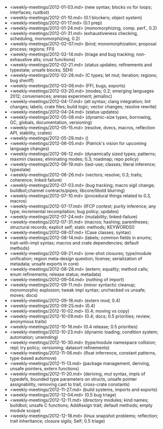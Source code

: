 
* <weekly-meetings/2012-01-03.md> (new syntax; blocks vs for loops; interfaces; rustbot)
* <weekly-meetings/2012-01-10.md> (0.1 blockers; object system)
* <weekly-meetings/2012-01-17.md> (0.1 prep)
* <weekly-meetings/2012-01-24.md> (monomorphizing, comp. perf., 0.2)
* <weekly-meetings/2012-01-31.md> (exhaustiveness checking, scheduling, monomorphizing, 0.2)
* <weekly-meetings/2012-02-07.md> (bind; monomorphization; proposal process; regions; FFI)
* <weekly-meetings/2012-02-14.md> (triage and bug tracking; non-exhaustive alts; crust functions)
* <weekly-meetings/2012-02-21.md> (status updates; refinements and typestate; unsafe blocks; SEH)
* <weekly-meetings/2012-02-28.md> (C types; let mut; iteration; regions; bug sheriff)
* <weekly-meetings/2012-03-06.md> (FFI, bugs, exports)
* <weekly-meetings/2012-03-20.md> (modes; 0.2; emerging languages 2012; conveniences; arenas experiment; jemalloc)
* <weekly-meetings/2012-04-17.md> (alt syntax; clang integration; lint changes; labels; crate files; build logic; vector changes; resolve rewrite)
* <weekly-meetings/2012-04-24.md> (status updates)
* <weekly-meetings/2012-05-08.md> (dynamic-size types, borrowing, GC, globals, documentation, versioning)
* <weekly-meetings/2012-05-15.md> (resolve, dvecs, macros, reflection API, stability, crates)
* <weekly-meetings/2012-05-29.md> ()
* <weekly-meetings/2012-06-05.md> (Patrick's vision for upcoming language changes)
* <weekly-meetings/2012-06-12.md> (dynamically sized types; patterns; maxmin classes; eliminating modes; 0.3; roadmap; repo policy)
* <weekly-meetings/2012-06-19.md> (last-use; classes; literal inference; typestate)
* <weekly-meetings/2012-06-26.md> (vectors; resolve; 0.3; traits; coherence; linked failure)
* <weekly-meetings/2012-07-03.md> (bug tracking; macro sigil change; buildbot;channel contracts/pipes; libcore/libstd blurring)
* <weekly-meetings/2012-07-10.md> (procedural things related to 0.3, macros)
* <weekly-meetings/2012-07-17.md> (IFCP contest; purity inference; any type; incremental recompilation; bug policy; updates)
* <weekly-meetings/2012-07-24.md> (mutability; linked-failure)
* <weekly-meetings/2012-07-31.md> (macros; hashing; parentheses; structural records; explicit self; static methods; KEYWORDS!)
* <weekly-meetings/2012-08-07.md> (Case classes; syntax)
* <weekly-meetings/2012-08-14.md> (labels; common fields in enums; trait-with-impl syntax; macros and crate dependencies; default methods)
* <weekly-meetings/2012-08-21.md> (one-shot closures; type/module unification; region meta-design question; license; serialization of metadata; unsafe exports in core)
* <weekly-meetings/2012-08-28.md> (extern; equality; method calls; enum refinements; release status; metadata)
* <weekly-meetings/2012-09-04.md> (nothing of import)
* <weekly-meetings/2012-09-11.md> (minor syntactic cleanup; monomorphic explosion; tweak impl syntax; unchecked vs unsafe; moves; docs)
* <weekly-meetings/2012-09-18.md> (extern mod; 0.4)
* <weekly-meetings/2012-09-25.md> (0.4)
* <weekly-meetings/2012-10-02.md> (0.4; moving vs copy)
* <weekly-meetings/2012-10-09.md> (0.4; docs; 0.5 priorities; review; anonymous traits)
* <weekly-meetings/2012-10-16.md> (0.4 release; 0.5 priorities)
* <weekly-meetings/2012-10-23.md> (dynamic loading; condition system; automation; unwinding)
* <weekly-meetings/2012-10-30.md> (type/module namespace collision; repl; try policy; versioning; datasort refinements)
* <weekly-meetings/2012-11-06.md> (float inferrence, constant patterns, type-based automove)
* <weekly-meetings/2012-11-13.md> (package management, deriving, unsafe pointers, extern functions)
* <weekly-meetings/2012-11-20.md> (deriving, mut syntax, impls of typedefs, bounded type parameters on structs, unsafe pointer assignability, removing cast to trait, cross-crate constants)
* <weekly-meetings/2012-11-27.md> (build systems, imports and exports)
* <weekly-meetings/2012-12-04.md> (0.5 bug triage)
* <weekly-meetings/2012-12-11.md> (directory modules; kind names; buildbot; unsafe C functions; AddAssign trait; default methods; empty module scope)
* <weekly-meetings/2012-12-18.md> (linux snapshot problems; reflection; trait inheritance; closure sigils; Self; 0.5 triage)
